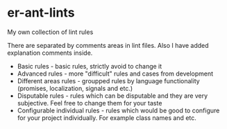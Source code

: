 # er-ant-lints
My own collection of lint rules

There are separated by comments areas in lint files. Also I have added explanation comments inside.

- Basic rules - basic rules, strictly avoid to change it
- Advanced rules - more "difficult" rules and cases from development
- Different areas rules - groupped rules by language functionality (promises, localization, signals and etc.)
- Disputable rules - rules which can be disputable and they are very subjective. Feel free to change them for your taste
- Configurable individual rules - rules which would be good to configure for your project individually. For example class names and etc.
